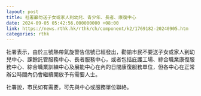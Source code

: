 ```yaml
---
layout: post
title: 社署籲勿送子女或家人到幼兒、青少年、長者、康復中心
date: 2024-09-05 05:42:56.000000000 +08:00
link: https://news.rthk.hk/rthk/ch/component/k2/1769182-20240905.htm
categories: rthk
---
```


社署表示，由於三號熱帶氣旋警告信號已經發出，勸諭市民不要送子女或家人到幼兒中心、課餘託管服務中心、長者服務中心，或者包括庇護工場、綜合職業康復服務中心、綜合職業訓練中心及展能中心在內的日間康復服務單位，但各中心在正常辦公時間內仍會繼續開放予有需要人士。

社署說，市民如有需要，可先與中心或服務單位聯絡。
